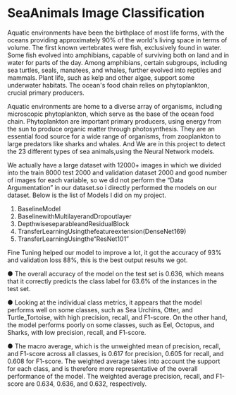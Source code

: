 # SeaAnimals Image Classification

Aquatic environments have been the birthplace of most life forms, with the oceans providing approximately 90% of the world's living space in terms of volume. The first known vertebrates were fish, exclusively found in water. Some fish evolved into amphibians, capable of surviving both on land and in water for parts of the day. Among amphibians, certain subgroups, including sea turtles, seals, manatees, and whales, further evolved into reptiles and mammals. Plant life, such as kelp and other algae, support some underwater habitats. The ocean's food chain relies on phytoplankton, crucial primary producers.

Aquatic environments are home to a diverse array of organisms, including microscopic phytoplankton, which serve as the base of the ocean food chain. Phytoplankton are important primary producers, using energy from the sun to produce organic matter through photosynthesis. They are an essential food source for a wide range of organisms, from zooplankton to large predators like sharks and whales. And We are in this project to detect the 23 different types of sea animals,using the Neural Network models.

We actually have a large dataset with 12000+ images in which we divided into the train 8000 test 2000 and validation dataset 2000 and good number of images for each variable, so we did not perform the “Data Argumentation” in our dataset.so i directly performed the models on our dataset. Below is the list of Models I did on my project.

1. BaselineModel
2. BaselinewithMultilayerandDropoutlayer
3. DepthwiseseparableandResidualBlock
4. TransferLearningUsingthefeatureextension(DenseNet169)
5.  TransferLearningUsingthe“ResNet101”

Fine Tuning helped our model to improve a lot, it got the accuracy of 93% and validation loss 88%, this is the best output results we got.

● The overall accuracy of the model on the test set is 0.636, which means that it correctly predicts the class label for 63.6% of the instances in the test set.

● Looking at the individual class metrics, it appears that the model performs well on some classes, such as Sea Urchins, Otter, and Turtle_Tortoise, with high precision, recall, and F1-score. On the other hand, the model performs poorly on some classes, such as Eel, Octopus, and Sharks, with low precision, recall, and F1-score.

● The macro average, which is the unweighted mean of precision, recall, and F1-score across all classes, is 0.617 for precision, 0.605 for recall, and 0.608 for F1-score. The weighted average takes into account the support for each class, and is therefore more representative of the overall performance of the model. The weighted average precision, recall, and F1-score are 0.634, 0.636, and 0.632, respectively.
  


